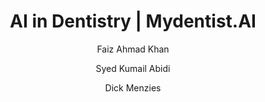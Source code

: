 ---
layout: publication
title:  "AI in Dentistry | Mydentist.AI"
author: [Faiz Ahmad Khan, Syed Kumail Abidi, Dick Menzies]
tag: [ featured ]

---